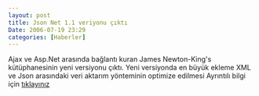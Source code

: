 ```yaml
---
layout: post
title: Json Net 1.1 veriyonu çıktı
Date: 2006-07-19 23:29
categories: [Haberler]
---
```


Ajax ve Asp.Net arasında bağlantı kuran James Newton-King's
kütüphanesinin yeni versiyonu çıktı. Yeni versiyonda en büyük ekleme XML
ve Json arasındaki veri aktarım yönteminin optimize edilmesi Ayrıntılı
bilgi için [tıklayınız][]

  [tıklayınız]: http://www.newtonsoft.com/blog/
